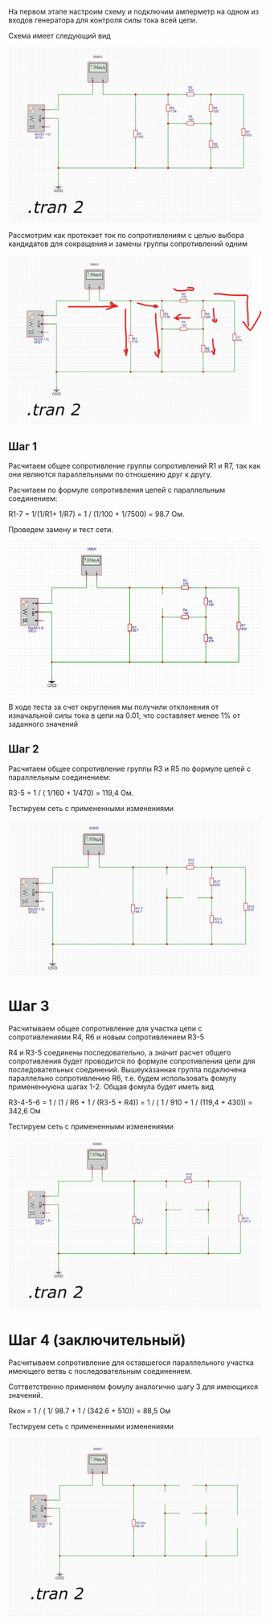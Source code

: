 На первом этапе настроим схему и подключим амперметр на одном из входов генератора для контроля силы тока всей цепи.

Схема имеет следующий вид

![start_schema](./img/schema_0.png)

Рассмотрим как протекает ток по сопротивлениям с целью выбора кандидатов для сокращения и замены группы сопротивлений одним

![start_schema](./img/schema_1.png)

## Шаг 1

Расчитаем общее сопротивление группы сопротивлений R1 и R7, так как они являются параллельными по отношению друг к другу.

Расчитаем по формуле сопротивления цепей с параллельным соединением:

R1-7 = 1/(1/R1+ 1/R7) = 1 / (1/100 + 1/7500) = 98.7 Ом.

Проведем замену и тест сети.

![step1_schema](./img/schema_2.png)

В ходе теста за счет округления мы получили отклонения от изначальной силы тока в цепи на 0.01, что составляет менее 1% от заданного значений

## Шаг 2

Расчитаем общее сопротивление группы R3 и R5 по формуле цепей с параллельным соединением:

R3-5 = 1 / ( 1/160 + 1/470) = 119,4 Ом.

Тестируем сеть с примененными изменениями

![step2_schema](./img/schema_3.png)

# Шаг 3

Расчитываем общее сопротивление для участка цепи с сопротивлениями R4, R6 и новым сопротивлением R3-5

R4 и R3-5 соединены последовательно, а значит расчет общего сопротивления будет проводится по формуле сопротивления цепи для последовательных соединений.
Вышеуказанная группа подключена параллельно сопротивлению R6, т.е. будем использовать фомулу примененнуюна шагах 1-2.
Общая фомула будет иметь вид

R3-4-5-6 = 1 / (1 / R6 + 1 / (R3-5 + R4)) = 1 / ( 1 / 910 + 1 / (119,4 + 430)) = 342,6 Ом

Тестируем сеть с примененными изменениями

![step2_schema](./img/schema_4.png)

# Шаг 4 (заключительный)

Расчитываем сопротивление для оставшегося параллельного участка имеющего ветвь с последовательным соединением.

Соттветственно применяем фомулу аналогично шагу 3 для имеющихся значений.

Rкон = 1 / ( 1/ 98.7 + 1 / (342.6 + 510)) = 88,5 Ом

Тестируем сеть с примененными изменениями

![step2_schema](./img/schema_5.png)